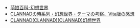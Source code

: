 - [萌娘百科-幻想世界](https://zh.moegirl.org.cn/%E5%B9%BB%E6%83%B3%E4%B8%96%E7%95%8C)
- [CLANNADの時系列・幻想世界・テーマの考察、Vita版の感想](https://tababanana.com/clannad1/)
- [CLANNAD(CLANNAD)(CLANNAD)幻想世界](http://clannad.ffsky.cn/fantasyworld.htm)
